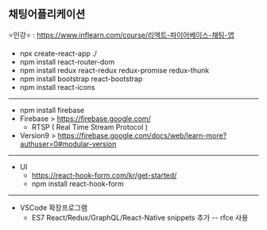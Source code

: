## 채팅어플리케이션
:star:인강:star: : https://www.inflearn.com/course/리액트-파이어베이스-채팅-앱

* npx create-react-app ./
* npm install react-router-dom
* npm install redux react-redux redux-promise redux-thunk
* npm install bootstrap react-bootstrap
* npm install react-icons
---
* npm install firebase
* Firebase > https://firebase.google.com/
  * RTSP ( Real Time Stream Protocol )
* Version9 > https://firebase.google.com/docs/web/learn-more?authuser=0#modular-version  
---
* UI
  * https://react-hook-form.com/kr/get-started/
   * npm install react-hook-form
---
* VSCode 확장프로그램 
   * ES7 React/Redux/GraphQL/React-Native snippets 추가 -- rfce 사용
